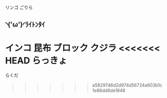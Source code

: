 リンゴ
ごりら
## ◝('ω')◜ﾗｲﾄﾝﾀｲ
インコ
昆布
ブロック
クジラ
<<<<<<< HEAD
らっきょ
=======
らくだ
>>>>>>> a5829746d2d974d56724a603b1c1e86dd6de1848
